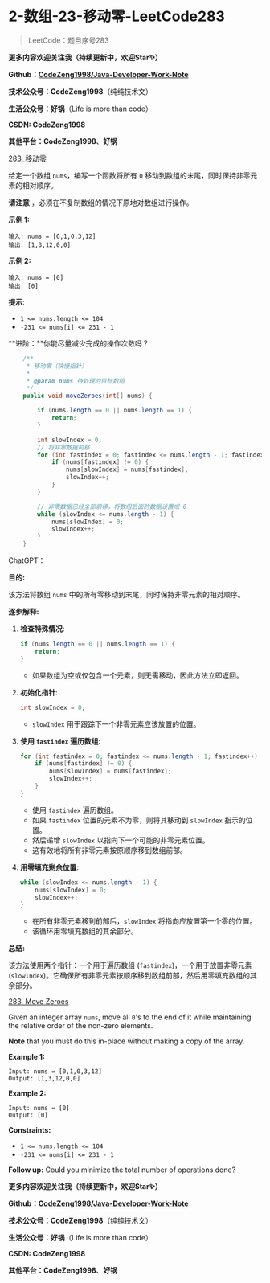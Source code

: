 # 2-数组-23-移动零-LeetCode283

> LeetCode：题目序号283



**更多内容欢迎关注我（持续更新中，欢迎Star✨）**

**Github：[CodeZeng1998/Java-Developer-Work-Note](https://github.com/CodeZeng1998/Java-Developer-Work-Note)**

**技术公众号：CodeZeng1998**（纯纯技术文）

**生活公众号：好锅**（Life is more than code）

**CSDN: CodeZeng1998**

**其他平台：CodeZeng1998**、**好锅**


[283. 移动零](https://leetcode.cn/problems/move-zeroes/)

给定一个数组 `nums`，编写一个函数将所有 `0` 移动到数组的末尾，同时保持非零元素的相对顺序。

**请注意** ，必须在不复制数组的情况下原地对数组进行操作。

 

**示例 1:**

```
输入: nums = [0,1,0,3,12]
输出: [1,3,12,0,0]
```

**示例 2:**

```
输入: nums = [0]
输出: [0]
```

 

**提示**:

- `1 <= nums.length <= 104`
- `-231 <= nums[i] <= 231 - 1`

 

**进阶：**你能尽量减少完成的操作次数吗？







```java
    /**
     * 移动零（快慢指针）
     *
     * @param nums 待处理的目标数组
     */
    public void moveZeroes(int[] nums) {

        if (nums.length == 0 || nums.length == 1) {
            return;
        }

        int slowIndex = 0;
        // 将非零数据前移
        for (int fastindex = 0; fastindex <= nums.length - 1; fastindex++) {
            if (nums[fastindex] != 0) {
                nums[slowIndex] = nums[fastindex];
                slowIndex++;
            }
        }

      	// 非零数据已经全部前移，将数组后面的数据设置成 0
        while (slowIndex <= nums.length - 1) {
            nums[slowIndex] = 0;
            slowIndex++;
        }
    }
```



ChatGPT：

**目的:**

该方法将数组 `nums` 中的所有零移动到末尾，同时保持非零元素的相对顺序。

**逐步解释:**

1. **检查特殊情况**:

   ```java
   if (nums.length == 0 || nums.length == 1) {
       return;
   }
   ```

   - 如果数组为空或仅包含一个元素，则无需移动，因此方法立即返回。

2. **初始化指针**:

   ```java
   int slowIndex = 0;
   ```

   - `slowIndex` 用于跟踪下一个非零元素应该放置的位置。

3. **使用 `fastindex` 遍历数组**:

   ```java
   for (int fastindex = 0; fastindex <= nums.length - 1; fastindex++) {
       if (nums[fastindex] != 0) {
           nums[slowIndex] = nums[fastindex];
           slowIndex++;
       }
   }
   ```

   - 使用 `fastindex` 遍历数组。
   - 如果 `fastindex` 位置的元素不为零，则将其移动到 `slowIndex` 指示的位置。
   - 然后递增 `slowIndex` 以指向下一个可能的非零元素位置。
   - 这有效地将所有非零元素按原顺序移到数组前部。

4. **用零填充剩余位置**:

   ```java
   while (slowIndex <= nums.length - 1) {
       nums[slowIndex] = 0;
       slowIndex++;
   }
   ```

   - 在所有非零元素移到前部后，`slowIndex` 将指向应放置第一个零的位置。
   - 该循环用零填充数组的其余部分。

**总结:**

该方法使用两个指针：一个用于遍历数组 (`fastindex`)，一个用于放置非零元素 (`slowIndex`)。它确保所有非零元素按顺序移到数组前部，然后用零填充数组的其余部分。









[283. Move Zeroes](https://leetcode.cn/problems/move-zeroes/)

Given an integer array `nums`, move all `0`'s to the end of it while maintaining the relative order of the non-zero elements.

**Note** that you must do this in-place without making a copy of the array.

 

**Example 1:**

```
Input: nums = [0,1,0,3,12]
Output: [1,3,12,0,0]
```

**Example 2:**

```
Input: nums = [0]
Output: [0]
```

 

**Constraints:**

- `1 <= nums.length <= 104`
- `-231 <= nums[i] <= 231 - 1`

 

**Follow up:** Could you minimize the total number of operations done?





**更多内容欢迎关注我（持续更新中，欢迎Star✨）**

**Github：[CodeZeng1998/Java-Developer-Work-Note](https://github.com/CodeZeng1998/Java-Developer-Work-Note)**

**技术公众号：CodeZeng1998**（纯纯技术文）

**生活公众号：好锅**（Life is more than code）

**CSDN: CodeZeng1998**

**其他平台：CodeZeng1998**、**好锅**
